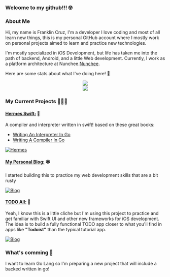 
### Welcome to my github!!! 🤓 

### About Me

Hi, my name is Franklin Cruz, I'm a developer I love coding and most of all learn new things, this is my personal GitHub 
account where I mostly work on personal projects aimed to learn and practice new technologies.

I'm mostly specialized in iOS Development, but life has taken me into the path of backend, Android, and a little Web development. 
Currently, I work as a platform architecture at Nunchee.[Nunchee](https://nunchee.com).

Here are some stats about what I've doing here! 🔬

<p align="center">
  <img src="https://github-readme-stats.vercel.app/api?username=YamiDaisuke&show_icons=true&theme=onedark&count_private=true" />
  <br/>
  <img src="https://github-readme-stats.vercel.app/api/top-langs/?username=YamiDaisuke&theme=onedark&card_width=500" />
</p>

### My Current Projects 🧑🏾‍💻

#### [Hermes Swift:](https://github.com/YamiDaisuke/hermes-swift) 🍎

A compiler and interpreter written in swift! based on these great books:
  - [Writing An Interpreter In Go](https://interpreterbook.com)
  - [Writing A Compiler In Go](https://compilerbook.com)

[![Hermes](https://github-readme-stats.vercel.app/api/pin/?username=YamiDaisuke&repo=hermes-swift&theme=onedark)](https://github.com/YamiDaisuke/hermes-swift)

#### [My Personal Blog:](https://github.com/YamiDaisuke/yamidaisuke.github.io) 🕸️

I started building this to practice my web development skills that are a bit rusty  

[![Blog](https://github-readme-stats.vercel.app/api/pin/?username=YamiDaisuke&repo=yamidaisuke.github.io&theme=onedark)](https://github.com/YamiDaisuke/yamidaisuke.github.io)

#### [TODO All:](https://github.com/YamiDaisuke/todoall) 📱

Yeah, I know this is a little cliche but I'm using this project to practice and get familiar with Swift UI 
and other new frameworks for iOS development. The idea is to build a fully functional TODO app closer 
to what you'll find in apps like **"Todoist"** than the typical tutorial app.

[![Blog](https://github-readme-stats.vercel.app/api/pin/?username=YamiDaisuke&repo=todoall&theme=onedark)](https://github.com/YamiDaisuke/todoall)

### What's comming 🤔

I want to learn Go Lang so I'm preparing a new project that will include a backed written in go!

<!--
**YamiDaisuke/YamiDaisuke** is a ✨ _special_ ✨ repository because its `README.md` (this file) appears on your GitHub profile.

Here are some ideas to get you started:

- 🔭 I’m currently working on ...
- 🌱 I’m currently learning ...
- 👯 I’m looking to collaborate on ...
- 🤔 I’m looking for help with ...
- 💬 Ask me about ...
- 📫 How to reach me: ...
- 😄 Pronouns: ...
- ⚡ Fun fact: ...
-->
